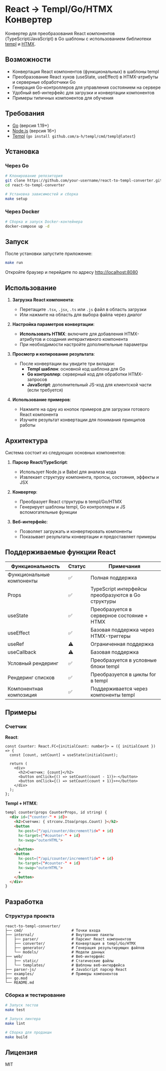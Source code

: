 # React → Templ/Go/HTMX Конвертер

Конвертер для преобразования React компонентов (TypeScript/JavaScript) в Go шаблоны с использованием библиотеки [templ](https://github.com/a-h/templ) и [HTMX](https://htmx.org/).

## Возможности

- Конвертация React компонентов (функциональных) в шаблоны templ
- Преобразование React хуков (useState, useEffect) в HTMX-атрибуты и серверные обработчики Go
- Генерация Go-контроллеров для управления состоянием на сервере
- Удобный веб-интерфейс для загрузки и конвертации компонентов
- Примеры типичных компонентов для обучения

## Требования

- [Go](https://golang.org/dl/) (версия 1.19+)
- [Node.js](https://nodejs.org/) (версия 16+)
- [Templ](https://github.com/a-h/templ) (`go install github.com/a-h/templ/cmd/templ@latest`)

## Установка

### Через Go

```bash
# Клонирование репозитория
git clone https://github.com/your-username/react-to-templ-converter.git
cd react-to-templ-converter

# Установка зависимостей и сборка
make setup
```

### Через Docker

```bash
# Сборка и запуск Docker-контейнера
docker-compose up -d
```

## Запуск

После установки запустите приложение:

```bash
make run
```

Откройте браузер и перейдите по адресу [http://localhost:8080](http://localhost:8080)

## Использование

1. **Загрузка React компонента**:
    - Перетащите `.tsx`, `.jsx`, `.ts` или `.js` файл в область загрузки
    - Или нажмите на область для выбора файла через диалог

2. **Настройка параметров конвертации**:
    - **Использовать HTMX**: включите для добавления HTMX-атрибутов и создания интерактивного компонента
    - При необходимости настройте дополнительные параметры

3. **Просмотр и копирование результата**:
    - После конвертации вы увидите три вкладки:
        - **Templ шаблон**: основной код шаблона для Go
        - **Go контроллер**: серверный код для обработки HTMX-запросов
        - **JavaScript**: дополнительный JS-код для клиентской части (если требуется)

4. **Использование примеров**:
    - Нажмите на одну из кнопок примеров для загрузки готового React компонента
    - Изучите результат конвертации для понимания принципов работы

## Архитектура

Система состоит из следующих основных компонентов:

1. **Парсер React/TypeScript**:
    - Использует Node.js и Babel для анализа кода
    - Извлекает структуру компонента, пропсы, состояния, эффекты и JSX

2. **Конвертер**:
    - Преобразует React структуры в templ/Go/HTMX
    - Генерирует шаблоны templ, Go контроллеры и JS вспомогательные функции

3. **Веб-интерфейс**:
    - Позволяет загружать и конвертировать компоненты
    - Показывает результаты конвертации и предоставляет примеры

## Поддерживаемые функции React

| Функциональность | Статус | Примечания |
|------------------|--------|------------|
| Функциональные компоненты | ✅ | Полная поддержка |
| Props | ✅ | TypeScript интерфейсы преобразуются в Go структуры |
| useState | ✅ | Преобразуется в серверное состояние + HTMX |
| useEffect | ✅ | Базовая поддержка через HTMX-триггеры |
| useRef | ⚠️ | Ограниченная поддержка |
| useCallback | ⚠️ | Базовая поддержка |
| Условный рендеринг | ✅ | Преобразуется в условные блоки templ |
| Рендеринг списков | ✅ | Преобразуется в циклы for в templ |
| Компонентная композиция | ✅ | Поддерживается через компоненты templ |

## Примеры

### Счетчик

**React**:
```tsx
const Counter: React.FC<{initialCount: number}> = ({ initialCount }) => {
  const [count, setCount] = useState(initialCount);
  
  return (
    <div>
      <h2>Счетчик: {count}</h2>
      <button onClick={() => setCount(count - 1)}>-</button>
      <button onClick={() => setCount(count + 1)}>+</button>
    </div>
  );
};
```

**Templ + HTMX**:
```html
templ counter(props CounterProps, id string) {
  <div id={"counter-" + id}>
    <h2>Счетчик: { strconv.Itoa(props.Count) }</h2>
    <button 
      hx-post={"/api/counter/decrement?id=" + id} 
      hx-target={"#counter-" + id} 
      hx-swap="outerHTML">
      -
    </button>
    <button 
      hx-post={"/api/counter/increment?id=" + id} 
      hx-target={"#counter-" + id} 
      hx-swap="outerHTML">
      +
    </button>
  </div>
}
```

## Разработка

### Структура проекта

```
react-to-templ-converter/
├── cmd/                      # Точки входа
├── internal/                 # Внутренние пакеты
│   ├── parser/               # Парсинг React компонентов
│   ├── converter/            # Конвертация в templ/Go/HTMX
│   ├── generator/            # Генерация результирующих файлов
│   └── models/               # Модели данных
├── web/                      # Веб-интерфейс
│   ├── static/               # Статические файлы
│   └── templates/            # Шаблоны веб-интерфейса
├── parser-js/                # JavaScript парсер React
├── examples/                 # Примеры компонентов
├── go.mod
└── README.md
```

### Сборка и тестирование

```bash
# Запуск тестов
make test

# Запуск линтера
make lint

# Сборка для продакшн
make build
```

## Лицензия

MIT